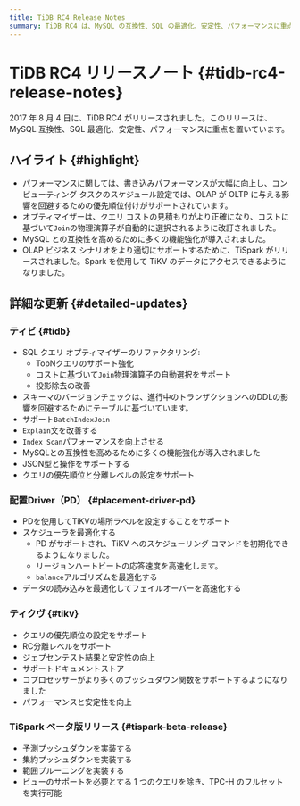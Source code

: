 ```yaml
---
title: TiDB RC4 Release Notes
summary: TiDB RC4 は、MySQL の互換性、SQL の最適化、安定性、パフォーマンスに重点を置いてリリースされました。主な機能としては、書き込みパフォーマンスの向上、クエリ コストの見積もりの​​改善、TiSpark による TiKV のデータへのアクセスのサポートなどがあります。詳細な更新には、SQL クエリ オプティマイザーのリファクタリング、JSON 型と操作のサポート、Placement Driverのスケジューラーの最適化などがあります。TiKV は、コプロセッサーで RC 分離レベル、ドキュメント ストア、およびより多くのプッシュダウン関数をサポートするようになりました。TiSpark ベータ リリースには、予測プッシュダウン、集約プッシュダウン、範囲プルーニングが含まれており、TPC-H クエリのフルセットを実行できます。
---
```


# TiDB RC4 リリースノート {#tidb-rc4-release-notes}

2017 年 8 月 4 日に、TiDB RC4 がリリースされました。このリリースは、MySQL 互換性、SQL 最適化、安定性、パフォーマンスに重点を置いています。

## ハイライト {#highlight}

-   パフォーマンスに関しては、書き込みパフォーマンスが大幅に向上し、コンピューティング タスクのスケジュール設定では、OLAP が OLTP に与える影響を回避するための優先順位付けがサポートされています。
-   オプティマイザーは、クエリ コストの見積もりがより正確になり、コストに基づいて`Join`の物理演算子が自動的に選択されるように改訂されました。
-   MySQL との互換性を高めるために多くの機能強化が導入されました。
-   OLAP ビジネス シナリオをより適切にサポートするために、TiSpark がリリースされました。Spark を使用して TiKV のデータにアクセスできるようになりました。

## 詳細な更新 {#detailed-updates}

### ティビ {#tidb}

-   SQL クエリ オプティマイザーのリファクタリング:
    -   TopNクエリのサポート強化
    -   コストに基づいて`Join`物理演算子の自動選択をサポート
    -   投影除去の改善
-   スキーマのバージョンチェックは、進行中のトランザクションへのDDLの影響を回避するためにテーブルに基づいています。
-   サポート`BatchIndexJoin`
-   `Explain`文を改善する
-   `Index Scan`パフォーマンスを向上させる
-   MySQLとの互換性を高めるために多くの機能強化が導入されました
-   JSON型と操作をサポートする
-   クエリの優先順位と分離レベルの設定をサポート

### 配置Driver（PD） {#placement-driver-pd}

-   PDを使用してTiKVの場所ラベルを設定することをサポート
-   スケジューラを最適化する
    -   PD がサポートされ、TiKV へのスケジューリング コマンドを初期化できるようになりました。
    -   リージョンハートビートの応答速度を高速化します。
    -   `balance`アルゴリズムを最適化する
-   データの読み込みを最適化してフェイルオーバーを高速化する

### ティクヴ {#tikv}

-   クエリの優先順位の設定をサポート
-   RC分離レベルをサポート
-   ジェプセンテスト結果と安定性の向上
-   サポートドキュメントストア
-   コプロセッサーがより多くのプッシュダウン関数をサポートするようになりました
-   パフォーマンスと安定性を向上

### TiSpark ベータ版リリース {#tispark-beta-release}

-   予測プッシュダウンを実装する
-   集約プッシュダウンを実装する
-   範囲プルーニングを実装する
-   ビューのサポートを必要とする 1 つのクエリを除き、TPC-H のフルセットを実行可能
